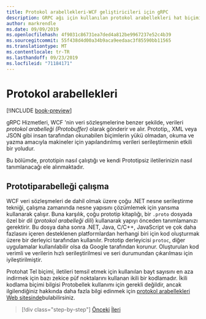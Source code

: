 ```yaml
---
title: Protokol arabellekleri-WCF geliştiricileri için gRPC
description: GRPC ağı için kullanılan protokol arabellekleri hat biçimine giriş.
author: markrendle
ms.date: 09/09/2019
ms.openlocfilehash: 4f9031c86731ea7ded4a812be9967237e52c4b39
ms.sourcegitcommit: 55f438d4d00a34b9aca9eedaac3f85590bb11565
ms.translationtype: MT
ms.contentlocale: tr-TR
ms.lasthandoff: 09/23/2019
ms.locfileid: "71184171"
---
```

# <a name="protocol-buffers"></a>Protokol arabellekleri

[!INCLUDE [book-preview](../../../includes/book-preview.md)]

gRPC Hizmetleri, WCF 'nin veri sözleşmelerine benzer şekilde, verileri *protokol arabelleği (Protobuffer)* olarak gönderir ve alır. Prototip,, XML veya JSON gibi insan tarafından okunabilen biçimlerin yükü olmadan, okuma ve yazma amacıyla makineler için yapılandırılmış verileri serileştirmenin etkili bir yoludur.

Bu bölümde, prototipin nasıl çalıştığı ve kendi Prototipsiz iletilerinizin nasıl tanımlanacağı ele alınmaktadır.

## <a name="how-protobuf-works"></a>Prototiparabelleği çalışma

WCF veri sözleşmeleri de dahil olmak üzere çoğu .NET nesne serileştirme tekniği, çalışma zamanında nesne yapısını çözümlemek için yansıma kullanarak çalışır. Buna karşılık, çoğu prototip kitaplığı, bir `.proto` dosyada özel bir dil (*protokol arabelleği dili*) kullanarak yapıyı önceden tanımlamanızı gerektirir. Bu dosya daha sonra .NET, Java, C/C++, JavaScript ve çok daha fazlasını içeren desteklenen platformlardan herhangi biri için kod oluşturmak üzere bir derleyici tarafından kullanılır. Prototip derleyicisi `protoc`, diğer uygulamalar kullanılabilir olsa da Google tarafından korunur. Oluşturulan kod verimli ve verilerin hızlı serileştirilmesi ve seri durumundan çıkarılması için iyileştirilmiştir.

Protohat Tel biçimi, iletileri temsil etmek için kullanılan bayt sayısını en aza indirmek için bazı zekice püf noktalarını kullanan ikili bir kodlamadır. İkili kodlama biçimi bilgisi Protobellek kullanımı için gerekli değildir, ancak ilgilendiğiniz hakkında daha fazla bilgi edinmek için [protokol arabellekleri Web sitesinde](https://developers.google.com/protocol-buffers/docs/encoding)bulabilirsiniz.

>[!div class="step-by-step"]
>[Önceki](why-grpc.md)
>[İleri](protobuf-messages.md)
